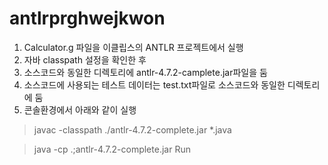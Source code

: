 # antlrprghwejkwon
1. Calculator.g 파일을 이클립스의 ANTLR 프로젝트에서 실행
2. 자바 classpath 설정을 확인한 후
3. 소스코드와 동일한 디렉토리에 antlr-4.7.2-camplete.jar파일을 둠 
4. 소스코드에 사용되는 테스트 데이터는 test.txt파일로 소스코드와 동일한 디렉토리에 둠
4. 콘솔환경에서 아래와 같이 실행

 > javac -classpath ./antlr-4.7.2-complete.jar *.java
 
 > java -cp .;antlr-4.7.2-complete.jar Run
 
 
